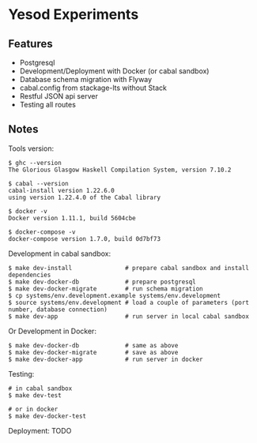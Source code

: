 # Yesod Experiments

## Features

- Postgresql
- Development/Deployment with Docker (or cabal sandbox)
- Database schema migration with Flyway
- cabal.config from stackage-lts without Stack
- Restful JSON api server
- Testing all routes

## Notes

Tools version:

```
$ ghc --version
The Glorious Glasgow Haskell Compilation System, version 7.10.2

$ cabal --version
cabal-install version 1.22.6.0
using version 1.22.4.0 of the Cabal library

$ docker -v
Docker version 1.11.1, build 5604cbe

$ docker-compose -v
docker-compose version 1.7.0, build 0d7bf73
```

Development in cabal sandbox:

```
$ make dev-install               # prepare cabal sandbox and install dependencies
$ make dev-docker-db             # prepare postgresql
$ make dev-docker-migrate        # run schema migration
$ cp systems/env.development.example systems/env.development
$ source systems/env.development # load a couple of parameters (port number, database connection)
$ make dev-app                   # run server in local cabal sandbox
```

Or Development in Docker:

```
$ make dev-docker-db             # same as above
$ make dev-docker-migrate        # save as above
$ make dev-docker-app            # run server in docker
```

Testing:

```
# in cabal sandbox
$ make dev-test

# or in docker
$ make dev-docker-test
```

Deployment: TODO
